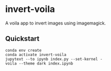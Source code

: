 invert-voila
============

A voila app to invert images using imagemagick.

Quickstart
----------

    conda env create
    conda activate invert-voila
    jupytext --to ipynb index.py --set-kernel -
    voila --theme dark index.ipynb
